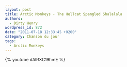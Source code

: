 ```yaml
---
layout: post
title: Arctic Monkeys - The Hellcat Spangled Shalalala
authors:
  - Dirty Henry
wordpress_id: 872
date: "2011-07-18 12:33:45 +0200"
category: Chanson du jour
tags:
  - Arctic Monkeys
---
```


{% youtube dAlRXC19hmE %}
